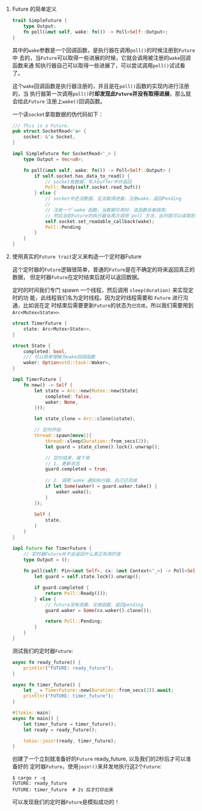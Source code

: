 1. Future 的简单定义

   ```rust
   trait SimpleFuture {
       type Output;
       fn poll(&mut self, wake: fn()) -> Poll<Self::Output>;
   }
   ```

   其中的`wake`参数是一个回调函数，是执行器在调用`poll()`的时候注册到`Future`中
   去的，当`Future`可以取得一些进展的时候，它就会调用被注册的`wake`回调函数来通
   知执行器自己可以取得一些进展了，可以尝试调用`poll()`试试看了。

   这个`wake`回调函数是执行器注册的，并且是在`poll()`函数的实现内进行注册的，当
   执行器第一次调用`poll()`时**却发现此`Future`并没有取得进展**，那么就会给此`Future`
   注册上`wake()`回调函数。

   一个读`socket`拿取数据的伪代码如下：

   ```rust
   /// This is a Future.
   pub struct SocketRead<'a> {
       socket: &'a Socket,
   }
   
   impl SimpleFuture for SocketRead<'_> {
       type Output = Vec<u8>;
   
       fn poll(&mut self, wake: fn()) -> Poll<Self::Output> {
           if self.socket.has_data_to_read() {
               // socket有数据，写入buffer中并返回
               Poll::Ready(self.socket.read_buf())
           } else {
               // socket中还没数据，无法取得进展，注册wake，返回Pending
               //
               // 注册一个`wake`函数，当数据可用时，该函数会被调用，
               // 然后当前Future的执行器会再次调用`poll`方法，此时就可以读取到数据
               self.socket.set_readable_callback(wake);
               Poll::Pending
           }
       }
   }
   ```

2. 使用真实的`Future trait`定义来构造一个定时器Future

   这个定时器的`Future`逻辑很简单，普通的`Future`是在不确定的将来返回真正的数据，
   但定时器`Future`在定时结束后就可以返回数据。

   定时的时间我们专门 spawn 一个线程，然后调用 `sleep(duration)` 来实现定时的功
   能，此线程我们名为定时线程。因为定时线程需要和 `Future` 进行沟通，比如说在定
   时结束后需要更新`Future`的状态为`已完成`，所以我们需要用到`Arc<Mutex<State>>`.

   
   ```rust
   struct TimerFuture {
       state: Arc<Mutex<State>>, 
   }

   struct State {
       completed: bool,
       /// 可以简单理解为wake回调函数
       waker: Option<std::task::Waker>,
   }
   ```

   ```rust
   impl TimerFuture {
       fn new() -> Self {
           let state = Arc::new(Mutex::new(State{
               completed: false,
               waker: None,
           }));

           let state_clone = Arc::clone(&state);

           // 定时开始
           thread::spawn(move||{
               thread::sleep(Duration::from_secs(2)); 
               let guard = state_clone().lock().unwrap();

               // 定时结束，接下来
               // 1. 更新状态
               guard.completed = true;
               
               // 2. 调用`wake`通知执行器，自己已完成
               if let Some(waker) = guard.waker.take() {
                   waker.wake(); 
               }
           });
           
           Self {
               state, 
           }
       } 
   }
   ```

   ```rust
   impl Future for TimerFuture {
       // 定时器Future并不会返回什么真正有用的值
       type Output = ();      
        
       fn poll(self: Pin<&mut Self>, cx: &mut Context<'_>) -> Poll<Self::Output> {
           let guard = self.state.lock().unwrap();

           if guard.completed {
               return Poll::Ready(());
           } else {
               // future没有进展，注册函数，返回pending
               guard.waker = Some(cx.waker().clone());

               return Poll::Pending;
           }
       }
   } 
   ```

   测试我们的定时器`Future`:

   ```rust
   async fn ready_future() {
       println!("FUTURE: ready_future");
   }
   
   async fn timer_future() {
       let _ = TimerFuture::new(Duration::from_secs(2)).await;
       println!("FUTURE: timer_future");
   }
   
   #[tokio::main]
   async fn main() {
       let timer_future = timer_future();
       let ready = ready_future();
   
       tokio::join!(ready, timer_future);
   }
   ```

   创建了一个立刻就准备好的`Future` ready_future, 以及我们的2秒后才可以准备好的
   定时器`Future`，使用`join!()`来并发地执行这2个`Future`:


   ```shell
   $ cargo r -q
   FUTURE: ready_future
   FUTURE: timer_future  # 2s 后才打印出来
   ```

   可以发现我们的定时器`Future`是模拟成功的！
